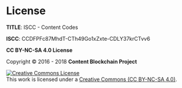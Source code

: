 # License

**TITLE**: ISCC - Content Codes

**ISCC**: CCDFPFc87MhdT-CTh49Go1xZxte-CDLY37krCTvv6

**CC BY-NC-SA 4.0 License**

Copyright &copy; 2016 - 2018 **Content Blockchain Project**

<a rel="license" href="http://creativecommons.org/licenses/by-nc-sa/4.0/"><img alt="Creative Commons License" style="border-width:0" src="https://i.creativecommons.org/l/by-nc-sa/4.0/88x31.png" /></a><br />This work is licensed under a <a rel="license" href="http://creativecommons.org/licenses/by-nc-sa/4.0/">Creative Commons (CC BY-NC-SA 4.0)</a>.
